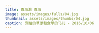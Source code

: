 ```yaml
---
title: 青海湖 青海
image: assets/images/fulls/04.jpg
thumbnail: assets/images/thumbs/04.jpg
caption: 渐枯的草原和食草的马儿 - 2016/10/06
---
```

